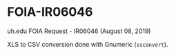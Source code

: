 # FOIA-IR06046
uh.edu FOIA Request - IR06046 (August 08, 2019)

XLS to CSV conversion done with Gnumeric (`ssconvert`).
